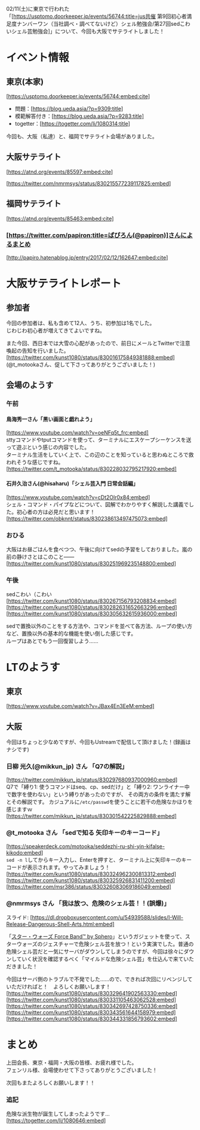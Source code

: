 02/11(土)に東京で行われた「[https://usptomo.doorkeeper.jp/events/56744:title=jus共催 第9回初心者満足度ナンバーワン（当社調べ・調べてないけど）シェル勉強会/第27回sedこわいシェル芸勉強会]」について、今回も大阪でサテライトしました！



# イベント情報
## 東京(本家)
[https://usptomo.doorkeeper.jp/events/56744:embed:cite]



* 問題：[https://blog.ueda.asia/?p=9309:title]
* 模範解答付き：[https://blog.ueda.asia/?p=9283:title]
* togetter：[https://togetter.com/li/1080314:title]

今回も、大阪（私達）と、福岡でサテライト会場がありました。


## 大阪サテライト
[https://atnd.org/events/85597:embed:cite]

[https://twitter.com/nmrmsys/status/830215577239117825:embed]

## 福岡サテライト
[https://atnd.org/events/85463:embed:cite]
### [https://twitter.com/papiron:title=ぱぴろん(@papiron)]さんによるまとめ
[http://papiro.hatenablog.jp/entry/2017/02/12/162647:embed:cite]


# 大阪サテライトレポート
## 参加者
今回の参加者は、私も含めて12人、うち、初参加は1名でした。  
じわじわ初心者が増えてきてよいですね。  

また今回、西日本では大雪の心配があったので、前日にメールとTwitterで注意喚起の告知を行いました。
[https://twitter.com/kunst1080/status/830016175849381888:embed]
(@t_motookaさん、促して下さってありがとうございました！)


## 会場のようす
### 午前
#### 鳥海秀一さん「黒い画面と戯れよう」
[https://www.youtube.com/watch?v=oeNFq5t_frc:embed]  
sttyコマンドやtputコマンドを使って、ターミナルにエスケープシーケンスを送って遊ぶという感じの内容でした。  
ターミナル生活をしていく上で、この辺のことを知っていると思わぬところで救われそうな感じですね。  
[https://twitter.com/t_motooka/status/830228032795217920:embed]  

#### 石井久治さん(@hisaharu)「シェル芸入門 日常会話編」
[https://www.youtube.com/watch?v=cDt2Olr0x84:embed]  
シェル・コマンド・パイプなどについて、図解でわかりやすく解説した講義でした。初心者の方は必見だと思います！  
[https://twitter.com/obknnt/status/830238613497475073:embed]  


### おひる
大阪はお昼ごはんを食べつつ、午後に向けてsedの予習をしておりました。嵐の前の静けさとはこのこと――  
[https://twitter.com/kunst1080/status/830251969235148800:embed]  







### 午後
sedこわい（こわい
[https://twitter.com/kunst1080/status/830267156793208834:embed]
[https://twitter.com/kunst1080/status/830282631652663296:embed]
[https://twitter.com/kunst1080/status/830305632615936000:embed]

sedで置換以外のことをする方法や、コマンドを並べて各方法、ループの使い方など、置換以外の基本的な機能を使い倒した感じです。  
ループはあとでもう一回復習しよう……


# LTのようす
## 東京
[https://www.youtube.com/watch?v=JBax4En3EeM:embed]

## 大阪
今回はちょっと少なめですが、今回もUstreamで配信して頂けました！(録画はナシです)

### 日柳 光久(@mikkun_jp) さん 「Q7の解説」
[https://twitter.com/mikkun_jp/status/830297680937000960:embed]  
Q7で「縛り1: 使うコマンドはseq、cp、sedだけ」と「縛り2: ワンライナー中で数字を使わない」という縛りがあったのですが、 その両方の条件を満たす解とその解説です。
 カジュアルに`/etc/passwd`を使うことに若干の危険なかほりを感じますｗ
[https://twitter.com/mikkun_jp/status/830301542225829888:embed]

### @t_motooka さん 「sedで知る 矢印キーのキーコード」
[https://speakerdeck.com/motooka/seddezhi-ru-shi-yin-kifalse-kikodo:embed]  
`sed -n l`してからキー入力し、Enterを押すと、ターミナル上に矢印キーのキーコードが表示されます。やってみましょう！
[https://twitter.com/kunst1080/status/830324962300813312:embed]
[https://twitter.com/kunst1080/status/830325926831411200:embed]
[https://twitter.com/msr386/status/830326083069186049:embed]

### @nmrmsys さん 「我は放つ、危険のシェル芸！！(誤爆)」
スライド: [https://dl.dropboxusercontent.com/u/54939588/slides/I-Will-Release-Dangerous-Shell-Arts.html:embed]  

「[スター・ウォーズ Force Band™ by Sphero](https://www.amazon.co.jp/%E3%82%B9%E3%82%BF%E3%83%BC%E3%83%BB%E3%82%A6%E3%82%A9%E3%83%BC%E3%82%BA-Force-Sphero-%E3%80%90%E6%97%A5%E6%9C%AC%E6%AD%A3%E8%A6%8F%E4%BB%A3%E7%90%86%E5%BA%97%E5%93%81%E3%80%91-AFB01JPN/dp/B01L8GHXSQ)」というガジェットを使って、スターウォーズのジェスチャーで危険シェル芸を放つ！という実演でした。普通の危険シェル芸だと一気にサーバがダウンしてしまうのですが、今回は徐々にダウンしていく状況を確認するべく「マイルドな危険シェル芸」を仕込んで来ていただきました！

 今回はサーバ側のトラブルで不発でした……ので、できれば次回にリベンジしていただければと！　よろしくお願いします！
[https://twitter.com/kunst1080/status/830329641902563330:embed]
[https://twitter.com/kunst1080/status/830331105463062528:embed]
[https://twitter.com/kunst1080/status/830342697428750336:embed]
[https://twitter.com/kunst1080/status/830343561644158979:embed]
[https://twitter.com/kunst1080/status/830344331856793602:embed]

# まとめ
上田会長、東京・福岡・大阪の皆様、お疲れ様でした。  
フェンリル様、会場使わせて下さってありがとうございました！  

次回もまたよろしくお願いします！！

### 追記
危険な派生物が誕生してしまったようです…  
[https://togetter.com/li/1080646:embed]
